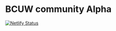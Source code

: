 # BCUW community Alpha

[![Netlify Status](https://api.netlify.com/api/v1/badges/cfae29be-cc1f-4ebf-b65d-0cd54483a54b/deploy-status)](https://app.netlify.com/sites/bcuw-rewrite/deploys)
